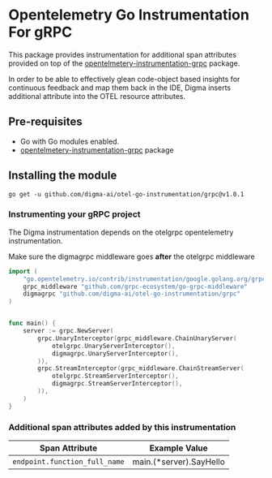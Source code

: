 # Opentelemetry Go Instrumentation For gRPC

This package provides instrumentation for additional span attributes provided on top of the [opentelmetery-instrumentation-grpc](https://go.opentelemetry.io/contrib/instrumentation/google.golang.org/grpc/otelgrpc) package. 

In order to be able to effectively glean code-object based insights for continuous feedback and map them back in the IDE, Digma inserts additional attribute into the OTEL resource attributes. 

## Pre-requisites
* Go with Go modules enabled.
*  [opentelmetery-instrumentation-grpc](https://go.opentelemetry.io/contrib/instrumentation/google.golang.org/grpc/otelgrpc) package

## Installing the module
```
go get -u github.com/digma-ai/otel-go-instrumentation/grpc@v1.0.1
```

### Instrumenting your gRPC project

The Digma instrumentation depends on the otelgrpc opentelemetry instrumentation.

Make sure the digmagrpc middleware goes **after** the otelgrpc middleware

```go
import (
	"go.opentelemetry.io/contrib/instrumentation/google.golang.org/grpc/otelgrpc"
	grpc_middleware "github.com/grpc-ecosystem/go-grpc-middleware"
	digmagrpc "github.com/digma-ai/otel-go-instrumentation/grpc"
)


func main() {
	server := grpc.NewServer(
		grpc.UnaryInterceptor(grpc_middleware.ChainUnaryServer(
			otelgrpc.UnaryServerInterceptor(),
			digmagrpc.UnaryServerInterceptor(),
		)),
		grpc.StreamInterceptor(grpc_middleware.ChainStreamServer(
			otelgrpc.StreamServerInterceptor(),
			digmagrpc.StreamServerInterceptor(),
		)),
	)
}
```

### Additional span attributes added by this instrumentation

| Span Attribute | Example Value |
| --- | --- |
|`endpoint.function_full_name` | main.(*server).SayHello

